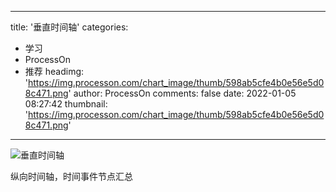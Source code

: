 
---
title: '垂直时间轴'
categories: 
 - 学习
 - ProcessOn
 - 推荐
headimg: 'https://img.processon.com/chart_image/thumb/598ab5cfe4b0e56e5d08c471.png'
author: ProcessOn
comments: false
date: 2022-01-05 08:27:42
thumbnail: 'https://img.processon.com/chart_image/thumb/598ab5cfe4b0e56e5d08c471.png'
---

<div>   
<img class="thumb" alt="垂直时间轴" src="https://img.processon.com/chart_image/thumb/598ab5cfe4b0e56e5d08c471.png" referrerpolicy="no-referrer">
<p>纵向时间轴，时间事件节点汇总</p>  
</div>
            